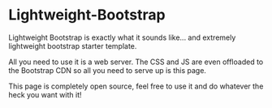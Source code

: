 Lightweight-Bootstrap
=====================

Lightweight Bootstrap is exactly what it sounds like... and extremely lightweight bootstrap starter template. 

All you need to use it is a web server. The CSS and JS are even offloaded to the Bootstrap CDN so all you need to serve up
is this page.

This page is completely open source, feel free to use it and do whatever the heck you want with it!
